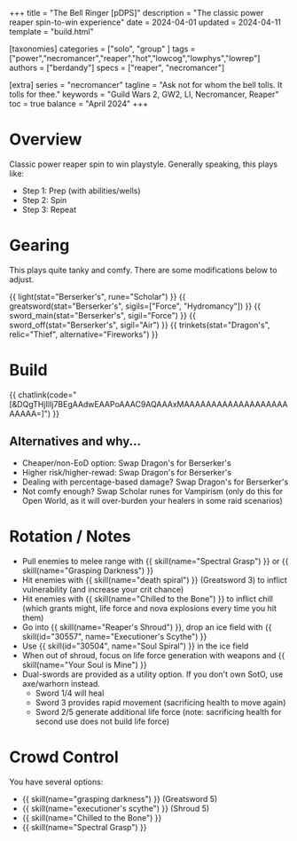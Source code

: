 +++
title = "The Bell Ringer [pDPS]"
description = "The classic power reaper spin-to-win experience"
date = 2024-04-01
updated = 2024-04-11
template = "build.html"

[taxonomies]
categories = ["solo", "group" ]
tags = ["power","necromancer","reaper","hot","lowcog","lowphys","lowrep"]
authors = ["berdandy"]
specs = ["reaper", "necromancer"]

[extra]
series = "necromancer"
tagline = "Ask not for whom the bell tolls. It tolls for thee."
keywords = "Guild Wars 2, GW2, LI, Necromancer, Reaper"
toc = true
balance = "April 2024"
+++

# Overview 

Classic power reaper spin to win playstyle. Generally speaking, this plays like:

- Step 1: Prep (with abilities/wells)
- Step 2: Spin
- Step 3: Repeat

# Gearing

This plays quite tanky and comfy. There are some modifications below to adjust.

{{ light(stat="Berserker's", rune="Scholar") }}
{{ greatsword(stat="Berserker's", sigils=["Force", "Hydromancy"]) }}
{{ sword_main(stat="Berserker's", sigil="Force") }}
{{ sword_off(stat="Berserker's", sigil="Air") }}
{{ trinkets(stat="Dragon's", relic="Thief", alternative="Fireworks") }}

# Build

{{ chatlink(code="[&DQgTHjIlIj7BEgAAdwEAAPoAAAC9AQAAAxMAAAAAAAAAAAAAAAAAAAAAAAA=]") }}

## Alternatives and why...

- Cheaper/non-EoD option: Swap Dragon's for Berserker's
- Higher risk/higher-rewad: Swap Dragon's for Berserker's
- Dealing with percentage-based damage? Swap Dragon's for Berserker's
- Not comfy enough? Swap Scholar runes for Vampirism (only do this for Open World, as it will over-burden your healers in some raid scenarios)

# Rotation / Notes

- Pull enemies to melee range with {{ skill(name="Spectral Grasp") }} or {{ skill(name="Grasping Darkness") }}
- Hit enemies with {{ skill(name="death spiral") }} (Greatsword 3) to inflict vulnerability (and increase your crit chance)
- Hit enemies with {{ skill(name="Chilled to the Bone") }} to inflict chill (which grants might, life force and nova explosions every time you hit them)
- Go into {{ skill(name="Reaper's Shroud") }}, drop an ice field with {{ skill(id="30557", name="Executioner's Scythe") }}
- Use {{ skill(id="30504", name="Soul Spiral") }} in the ice field
- When out of shroud, focus on life force generation with weapons and {{ skill(name="Your Soul is Mine") }}
- Dual-swords are provided as a utility option. If you don't own SotO, use axe/warhorn instead.
  - Sword 1/4 will heal
  - Sword 3 provides rapid movement (sacrificing health to move again)
  - Sword 2/5 generate additional life force (note: sacrificing health for second use does not build life force)

# Crowd Control

You have several options:

- {{ skill(name="grasping darkness") }} (Greatsword 5)
- {{ skill(name="executioner's scythe") }} (Shroud 5)
- {{ skill(name="Chilled to the Bone") }}
- {{ skill(name="Spectral Grasp") }}
